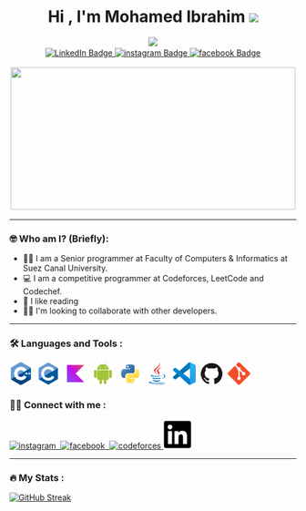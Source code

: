 <h1 align="center">
    Hi , I'm Mohamed Ibrahim
    <img src="https://media.giphy.com/media/hvRJCLFzcasrR4ia7z/giphy.gif" width="30px"/>
  </h1>
  
  <div id="header" align="center">
    <img src="https://media.giphy.com/media/juua9i2c2fA0AIp2iq/giphy.gif" width="100"/>
  </div>
  
  <div id="badges" align="center">
    <a href="https://www.linkedin.com/in/mohamedibrahimabdelalim/">
      <img src="https://img.shields.io/badge/LinkedIn-blue?style=for-the-badge&logo=linkedin&logoColor=white" alt="LinkedIn Badge"/>
    </a>
    <a href="https://www.instagram.com/mohamedebnibrahim/">
      <img src="https://img.shields.io/badge/instagram-red ?style=for-the-badge&logo=instagram&logoColor=white" alt="instagram Badge"/>
    </a>
    <a href="https://www.facebook.com/MohamedIbrahim32">
      <img src="https://img.shields.io/badge/facebook-blue ?style=for-the-badge&logo=facebook&logoColor=white" alt="facebook Badge"/>
    </a>
  </div>
  <div align="center">
    <img src="https://komarev.com/ghpvc/?username=your-github-mohamedibrahim3-lt&style=flat-square&color=blue" alt=""/>
  </div>
  
  <div align="center">
    <img src="https://media.giphy.com/media/jdPMeyv9rn0hZHh8n9/giphy.gif" width="500" height="250"/>
  </div>
  
  ---
  
  ### :nerd_face: Who am I? (Briefly):
  - :man_technologist:  I am a Senior programmer  at Faculty of Computers & Informatics at Suez Canal University.
  - :computer:  I am a competitive programmer at Codeforces, LeetCode and Codechef.
  - :closed_book:  I like reading
  - :dancing_men:  I'm looking to collaborate with other developers.
  
  
  ---
  
  ### :hammer_and_wrench: Languages and Tools :
  <div>
    <img src="https://github.com/devicons/devicon/blob/master/icons/cplusplus/cplusplus-original.svg" title="Cplusplus" alt="Cplusplus" width="40" height="40"/>&nbsp;
    <img src="https://github.com/devicons/devicon/blob/master/icons/c/c-original.svg" title="C" alt="C" width="40" height="40"/>&nbsp;
    <img src="https://github.com/devicons/devicon/blob/master/icons/kotlin/kotlin-original.svg" title="Kotlin" alt="Kotlin" width="40" height="40"/>&nbsp;
    <img src="https://github.com/devicons/devicon/blob/master/icons/android/android-plain.svg" title="Android" alt="Android-Studio" width="40" height="40"/>&nbsp;
    <img src="https://github.com/devicons/devicon/blob/master/icons/python/python-original.svg" title="Python" alt="Python" width="40" height="40"/>&nbsp;
    <img src="https://github.com/devicons/devicon/blob/master/icons/java/java-original.svg" title="Java" alt="Java" width="40" height="40"/>&nbsp;
    <img src="https://github.com/devicons/devicon/blob/master/icons/vscode/vscode-original.svg" title="vscode" alt="vscode" width="40" height="40"/>&nbsp;
    <img src="https://github.com/devicons/devicon/blob/master/icons/github/github-original.svg" title="GitHub"  alt="GitHub" width="40" height="40"/>&nbsp;
    <img src="https://github.com/devicons/devicon/blob/master/icons/git/git-original.svg" title="Git" alt="Git" width="40" height="40"/>&nbsp;
  </div>
  
  ### :lotus_position_man: Connect with me :
  <div id="connect">
    <a href="https://www.instagram.com/mohamedebnibrahim/">
      <img src="https://github.com/simple-icons/simple-icons/blob/develop/icons/instagram.svg" alt="instagram" width="50" height="50"/>&nbsp;
    </a>
    <a href="https://www.facebook.com/MohamedIbrahim32">
      <img src="https://github.com/simple-icons/simple-icons/blob/develop/icons/facebook.svg" alt="facebook" width="50" height="50"/>&nbsp;
    </a>
    <a href="https://codeforces.com/profile/Ebn_Ibrahim">
      <img src="https://github.com/simple-icons/simple-icons/blob/develop/icons/codeforces.svg" alt="codeforces" width="50" height="50"/>
    </a>
    <a href="https://www.linkedin.com/in/mohamedibrahimabdelalim/">
      <img src="https://github.com/devicons/devicon/blob/master/icons/linkedin/linkedin-plain.svg" alt="lonkedIn" width="50" height="50"/>
    </a>
  </div>
  
  ---
  
  ### :fire: My Stats :
  [![GitHub Streak](http://github-readme-streak-stats.herokuapp.com?user=mohamedibrahim3&theme=dark&hide_border=true)](https://git.io/streak-stats)
